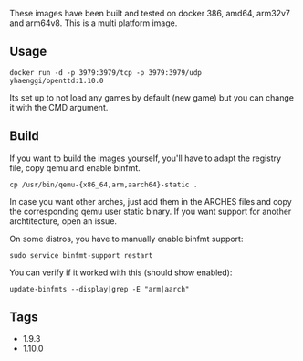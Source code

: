 These images have been built and tested on docker 386, amd64, arm32v7 and arm64v8. This is a multi platform image.

## Usage ##

    docker run -d -p 3979:3979/tcp -p 3979:3979/udp yhaenggi/openttd:1.10.0

Its set up to not load any games by default (new game) but you can change it with the CMD argument. 


## Build ##

If you want to build the images yourself, you'll have to adapt the registry file, copy qemu and enable binfmt.

    cp /usr/bin/qemu-{x86_64,arm,aarch64}-static .

In case you want other arches, just add them in the ARCHES files and copy the corresponding qemu user static binary. If you want support for another archtitecture, open an issue.

On some distros, you have to manually enable binfmt support:

    sudo service binfmt-support restart

You can verify if it worked with this (should show enabled):

    update-binfmts --display|grep -E "arm|aarch"

## Tags ##
   * 1.9.3
   * 1.10.0
